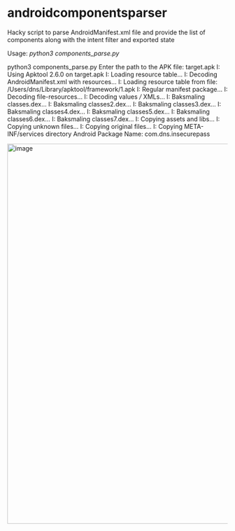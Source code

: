 # androidcomponentsparser
Hacky script to parse AndroidManifest.xml file and provide the list of components along with the intent filter and exported state


Usage: _python3 components_parse.py_

python3 components_parse.py
Enter the path to the APK file: target.apk
I: Using Apktool 2.6.0 on target.apk
I: Loading resource table...
I: Decoding AndroidManifest.xml with resources...
I: Loading resource table from file: /Users/dns/Library/apktool/framework/1.apk
I: Regular manifest package...
I: Decoding file-resources...
I: Decoding values */* XMLs...
I: Baksmaling classes.dex...
I: Baksmaling classes2.dex...
I: Baksmaling classes3.dex...
I: Baksmaling classes4.dex...
I: Baksmaling classes5.dex...
I: Baksmaling classes6.dex...
I: Baksmaling classes7.dex...
I: Copying assets and libs...
I: Copying unknown files...
I: Copying original files...
I: Copying META-INF/services directory
Android Package Name: com.dns.insecurepass

<img width="868" alt="image" src="https://user-images.githubusercontent.com/2169995/216441550-b283fdf0-f31f-4f45-bf23-5bc29bc77d63.png">
